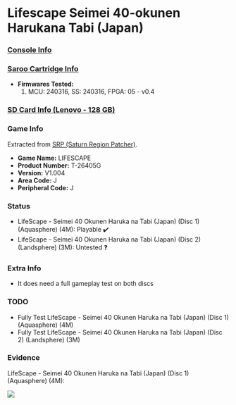 # Lifescape Seimei 40-okunen Harukana Tabi (Japan)

### [Console Info](../../../../../Info/Consoles/VA13/README.md)

### [Saroo Cartridge Info](../../../../../Info/Cartridges/RetroGameParadiseStore/1.32F/README.md)

- <b>Firmwares Tested:</b>
  1. MCU: 240316, SS: 240316, FPGA: 05 - v0.4

### [SD Card Info (Lenovo - 128 GB)](../../../../../Info/SdCards/Lenovo/128GB/fat32/README.md)

### Game Info

Extracted from [SRP (Saturn Region Patcher)](https://segaxtreme.net/resources/saturn-region-patcher.81/download).

- <b>Game Name:</b> LIFESCAPE
- <b>Product Number:</b> T-26405G
- <b>Version:</b> V1.004
- <b>Area Code:</b> J
- <b>Peripheral Code:</b> J

### Status

- LifeScape - Seimei 40 Okunen Haruka na Tabi (Japan) (Disc 1) (Aquasphere) (4M): Playable :heavy_check_mark:
- LifeScape - Seimei 40 Okunen Haruka na Tabi (Japan) (Disc 2) (Landsphere) (3M): Untested :question:

### Extra Info

- It does need a full gameplay test on both discs

### TODO

- Fully Test LifeScape - Seimei 40 Okunen Haruka na Tabi (Japan) (Disc 1) (Aquasphere) (4M)
- Fully Test LifeScape - Seimei 40 Okunen Haruka na Tabi (Japan) (Disc 2) (Landsphere) (3M)

### Evidence

LifeScape - Seimei 40 Okunen Haruka na Tabi (Japan) (Disc 1) (Aquasphere) (4M):

[![](https://img.youtube.com/vi/KgsHa74CfmQ/0.jpg)](https://www.youtube.com/watch?v=KgsHa74CfmQ)
